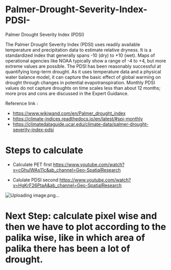 # Palmer-Drought-Severity-Index-PDSI-
Palmer Drought Severity Index (PDSI)

The Palmer Drought Severity Index (PDSI) uses readily available temperature and precipitation data to estimate relative dryness. It is a standardized index that generally spans -10 (dry) to +10 (wet). Maps of operational agencies like NOAA typically show a range of -4 to +4, but more extreme values are possible. The PDSI has been reasonably successful at quantifying long-term drought. As it uses temperature data and a physical water balance model, it can capture the basic effect of global warming on drought through changes in potential evapotranspiration. Monthly PDSI values do not capture droughts on time scales less than about 12 months; more pros and cons are discussed in the Expert Guidance.

Reference link : 

- https://www.wikiwand.com/en/Palmer_drought_index
- https://climate-indices.readthedocs.io/en/latest/#spi-monthly
- https://climatedataguide.ucar.edu/climate-data/palmer-drought-severity-index-pdsi


# Steps to calculate 

- Calculate PET first
https://www.youtube.com/watch?v=cGhulWAs11c&ab_channel=Geo-SpatialResearch

- Calulate PDSI second
https://www.youtube.com/watch?v=HgKrF26PtaA&ab_channel=Geo-SpatialResearch

![Uploading image.png…]()

# Next Step: calculate pixel wise and then we have to plot according to the palika wise, like in which area of palika there has been a lot of drought. 
